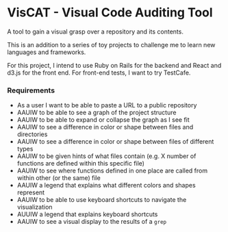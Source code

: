 # VisCAT - Visual Code Auditing Tool

A tool to gain a visual grasp over a repository and its contents.

This is an addition to a series of toy projects to challenge me to learn new languages and frameworks.

For this project, I intend to use Ruby on Rails for the backend and React and d3.js for the front end. For front-end tests, I want to try TestCafe.

### Requirements
* As a user I want to be able to paste a URL to a public repository
* AAUIW to be able to see a graph of the project structure
* AAUIW to be able to expand or collapse the graph as I see fit
* AAUIW to see a difference in color or shape between files and directories
* AAUIW to see a difference in color or shape between files of different types
* AAUIW to be given hints of what files contain (e.g. X number of functions are defined within this specific file)
* AAUIW to see where functions defined in one place are called from within other (or the same) file
* AAUIW a legend that explains what different colors and shapes represent
* AAUIW to be able to use keyboard shortcuts to navigate the visualization
* AUUIW a legend that explains keyboard shortcuts
* AAUIW to see a visual display to the results of a `grep`
